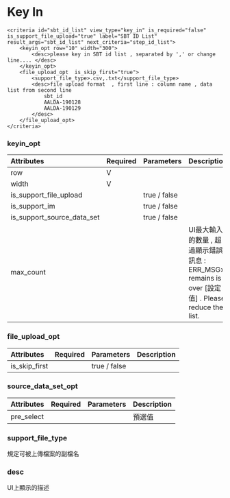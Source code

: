 # Key In

```markup
<criteria id="sbt_id_list" view_type="key_in" is_required="false" is_support_file_upload="true" label="SBT ID List" result_args="sbt_id_list" next_criteria="step_id_list">
	<keyin_opt row="10" width="300">
		<desc>please key in SBT id list , separated by ',' or change line.... </desc>
	</keyin_opt>						
	<file_upload_opt  is_skip_first="true">
		<support_file_type>.csv,.txt</support_file_type>
		<desc>file upload format  , first line : column name , data list from second line
			sbt_id
			AALDA-190128	
			AALDA-190129	
		</desc>
	</file_upload_opt>
</criteria>
```

### keyin\_opt

| Attributes | Required | Parameters | Description |
| :--- | :--- | :--- | :--- |
| row | V |  |  |
| width | V |  |  |
| is\_support\_file\_upload |  | true / false |  |
| is\_support\_im |  | true / false |  |
| is\_support\_source\_data\_set |  | true / false |  |
| max\_count |  |  | UI最大輸入的數量 , 超過顯示錯誤訊息 : ERR\_MSG&gt; remains is over \[設定值\] . Please reduce the list. |

### file\_upload\_opt

| Attributes | Required | Parameters | Description |
| :--- | :--- | :--- | :--- |
| is\_skip\_first |  | true / false |  |

### source\_data\_set\_opt

| Attributes | Required | Parameters | Description |
| :--- | :--- | :--- | :--- |
| pre\_select |  |  | 預選值 |

### support\_file\_type

規定可被上傳檔案的副檔名

### desc

UI上顯示的描述

